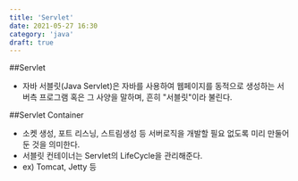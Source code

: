 ```yaml
---
title: 'Servlet'
date: 2021-05-27 16:30
category: 'java'
draft: true
---
```

##Servlet
- 자바 서블릿(Java Servlet)은 자바를 사용하여 웹페이지를
  동적으로 생성하는 서버측 프로그램 혹은 그 사양을 말하며,
  흔히 "서블릿"이라 불린다.
  
##Servlet Container
- 소켓 생성, 포트 리스닝, 스트림생성 등 서버로직을 개발할 필요 없도록
미리 만둘어둔 것을 의미한다.
- 서블릿 컨테이너는 Servlet의 LifeCycle을 관리해준다.
- ex) Tomcat, Jetty 등
  